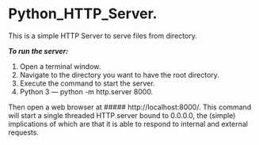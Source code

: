 # Python_HTTP_Server. 

This is a simple HTTP Server to serve files from directory.

***To run the server:***
1) Open a terminal window.
1) Navigate to the directory you want to have the root directory.
1) Execute the command to start the server.
1) Python 3 — python -m http.server 8000.
 

Then open a web browser at ##### http://localhost:8000/.
This command will start a single threaded HTTP server bound to 0.0.0.0, the (simple) implications of which are that it is able to respond to internal and external requests.
